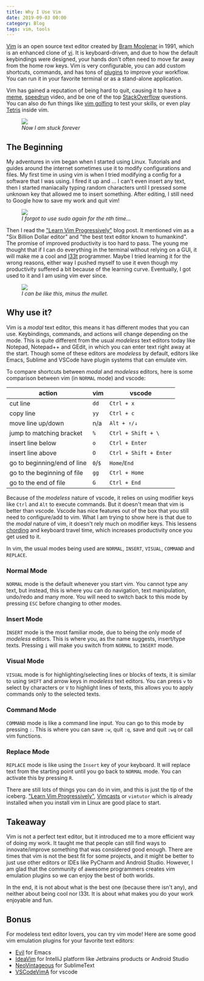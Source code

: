 ```yaml
---
title: Why I Use Vim
date: 2019-09-03 00:00
category: Blog
tags: vim, tools
---
```


[Vim][vim] is an open source text editor created by [Bram Moolenar][bram]
in 1991, which is an enhanced clone of [vi][vi]. It is keyboard-driven, and
due to how the default keybindings were designed, your hands don't often need
to move far away from the home row keys.  Vim is very configurable, you can add
custom shortcuts, commands, and has tons of [plugins][plugins] to improve your
workflow. You can run it in your favorite terminal or as a stand-alone
application.

Vim has gained a reputation of being hard to quit, causing it to have
a [meme][vim meme], [speedrun][speedrun] video, and be one of the
top [StackOverflow][stackoverflow] questions. You can also do fun things like
[vim golfing][vim golf] to test your skills, or even play [Tetris][tetris] inside
vim.

<figure class="image">
  <img src="{static}/images/why_vim/vim.png">
  <figcaption><i>Now I am stuck forever</i></figcaption>
</figure>

## The Beginning

My adventures in vim began when I started using Linux. Tutorials and guides
around the internet sometimes use it to modify configurations and files.
My first time in using vim is when I tried modifying a config for a software
that I was using. I fired it up and ... I can't even insert any text, then I
started maniacally typing random characters until I pressed some unknown key 
that allowed me to insert something. After editing, I still need to Google how
to save my work and quit vim!

<figure class="image">
  <img src="{static}/images/why_vim/not_sudo.png">
  <figcaption><i>I forgot to use sudo again for the nth time...</i></figcaption>
</figure>

Then I read the ["Learn Vim Progressively"][learn vim prog] blog post. It
mentioned vim as a "Six Billion Dollar editor" and "the best text editor
known to humankind". The promise of improved productivity is too hard to pass.
The young me thought that if I can do everything in the terminal without
relying on a GUI, it will make me a cool and [l33t][l33t] programmer.
Maybe I tried learning it for the wrong reasons, either way I pushed myself 
to use it even though my productivity suffered a bit because of the learning
curve. Eventually, I got used to it and I am using vim ever since.

<figure class="image">
  <img src="{static}/images/why_vim/hackerman.jpg">
  <figcaption><i>I can be like this, minus the mullet.</i></figcaption>
</figure>


## Why use it?

Vim is a *modal* text editor, this means it has different modes that you can use.
Keybindings, commands, and actions will change depending on the mode.
This is quite different from the usual *modeless* text editors today like Notepad,
Notepad++ and GEdit, in which you can enter text right away at the start. 
Though some of these editors are *modeless* by default, editors like Emacs, Sublime
and VSCode have plugin systems that can emulate vim.

To compare shortcuts between *modal* and *modeless* editors, here is some
comparison between vim (in `NORMAL` mode) and vscode:

| action | vim | vscode |
|--------|-----|--------|
| cut line | `dd` | `Ctrl + x` |
| copy line | `yy` | `Ctrl + c` |
| move line up/down | n/a | `Alt + ↑/↓` |
| jump to matching bracket | `%` | `Ctrl + Shift + \` |
| insert line below | `o` | `Ctrl + Enter` |
| insert line above | `O` | `Ctrl + Shift + Enter` |
| go to beginning/end of line | `0`/`$` | `Home`/`End` |
| go to the beginning of file | `gg` | `Ctrl + Home` |
| go to the end of file | `G` | `Ctrl + End` |

Because of the *modeless* nature of vscode, it relies on using modifier keys 
like `Ctrl` and `Alt` to execute commands.  But it doesn't mean that vim is
better than vscode. Vscode has nice features out of the box that you still need
to configure/add to vim. What I am trying to show here is that due to the
*modal* nature of vim, it doesn't rely much on modifier keys. This lessens
[chording][chording] and keyboard travel time, which increases productivity
once you get used to it.

In vim, the usual modes being used are `NORMAL`, `INSERT`, `VISUAL`, `COMMAND` and `REPLACE`.

### Normal Mode
`NORMAL` mode is the default whenever you start vim.  You cannot type any text,
but instead, this is where you can do navigation, text manipulation, undo/redo
and many more. You will need to switch back to this mode by pressing `ESC` before
changing to other modes.

### Insert Mode
`INSERT` mode is the most familiar mode, due to being the only mode of *modeless* editors. 
This is where you, as the name suggests, insert/type texts.  Pressing `i` will
make you switch from `NORMAL` to `INSERT` mode.

### Visual Mode
`VISUAL` mode is for highlighting/selecting lines or blocks of texts, it is similar
to using `SHIFT` and arrow keys in *modeless* text editors. You can press `v` to select by
characters or `V` to highlight lines of texts, this allows you to apply commands
only to the selected texts.

### Command Mode
`COMMAND` mode is like a command line input. You can go to this mode by pressing
`:`. This is where you can save `:w`, quit `:q`, save and quit `:wq` or call
vim functions.

### Replace Mode
`REPLACE` mode is like using the `Insert` key of your keyboard. It will
replace text from the starting point until you go back to `NORMAL` mode. 
You can activate this by pressing `R`.

There are still lots of things you can do in vim, and this is just the tip 
of the iceberg. ["Learn Vim Progressively"][learn vim prog], [Vimcasts][vimcasts] or
`vimtutor` which is already installed when you install vim in Linux are good place to
start.

## Takeaway

Vim is not a perfect text editor, but it introduced me to a more efficient
way of doing my work. It taught me that people can still find ways to
innovate/improve something that was considered good enough. There are times 
that vim is not the best fit for some projects, and it might be better to just
use other editors or IDEs like PyCharm and Android Studio. However, I am glad that
the community of awesome programmers creates vim emulation plugins so we
can enjoy the best of both worlds.

In the end, it is not about what is the best one (because there isn't any), and 
neither about being cool nor l33t. It is about what makes you do your work
enjoyable and fun.

## Bonus
For modeless text editor lovers, you can try vim mode! Here are some
good vim emulation plugins for your favorite text editors:

- [Evil](https://github.com/emacs-evil/evil) for Emacs
- [IdeaVim](https://github.com/JetBrains/ideavim) for IntelliJ platform like Jetbrains products or Android Studio
- [NeoVintageous](https://github.com/NeoVintageous/NeoVintageous) for SublimeText
- [VSCodeVimA](https://github.com/VSCodeVim/Vim) for vscode


[l33t]: https://en.wikipedia.org/wiki/Leet
[vim]: https://www.vim.org
[vi]: https://en.wikipedia.org/wiki/Vi
[vim meme]: https://www.google.com/search?q=vim+meme&tbm=isch
[vim golf]: https://www.vimgolf.com/
[vimcasts]: http://vimcasts.org
[plugins]: https://vimawesome.com/
[bram]: https://en.wikipedia.org/wiki/Bram_Moolenaar
[stackoverflow]: https://stackoverflow.blog/2017/05/23/stack-overflow-helping-one-million-developers-exit-vim/
[speedrun]: https://www.youtube.com/watch?v=TLbfqZBL8t8
[learn vim prog]: http://yannesposito.com/Scratch/en/blog/Learn-Vim-Progressively/
[tetris]: https://www.youtube.com/watch?v=_27mpiU-Zmg
[chording]: https://en.wikipedia.org/wiki/Chording
